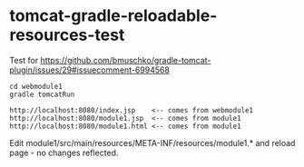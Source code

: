 tomcat-gradle-reloadable-resources-test
=======================================

Test for https://github.com/bmuschko/gradle-tomcat-plugin/issues/29#issuecomment-6994568

```
cd webmodule1
gradle tomcatRun

http://localhost:8080/index.jsp    <-- comes from webmodule1
http://localhost:8080/module1.jsp  <-- comes from module1
http://localhost:8080/module1.html <-- comes from module1
```

Edit module1/src/main/resources/META-INF/resources/module1.* and reload page - no changes reflected.